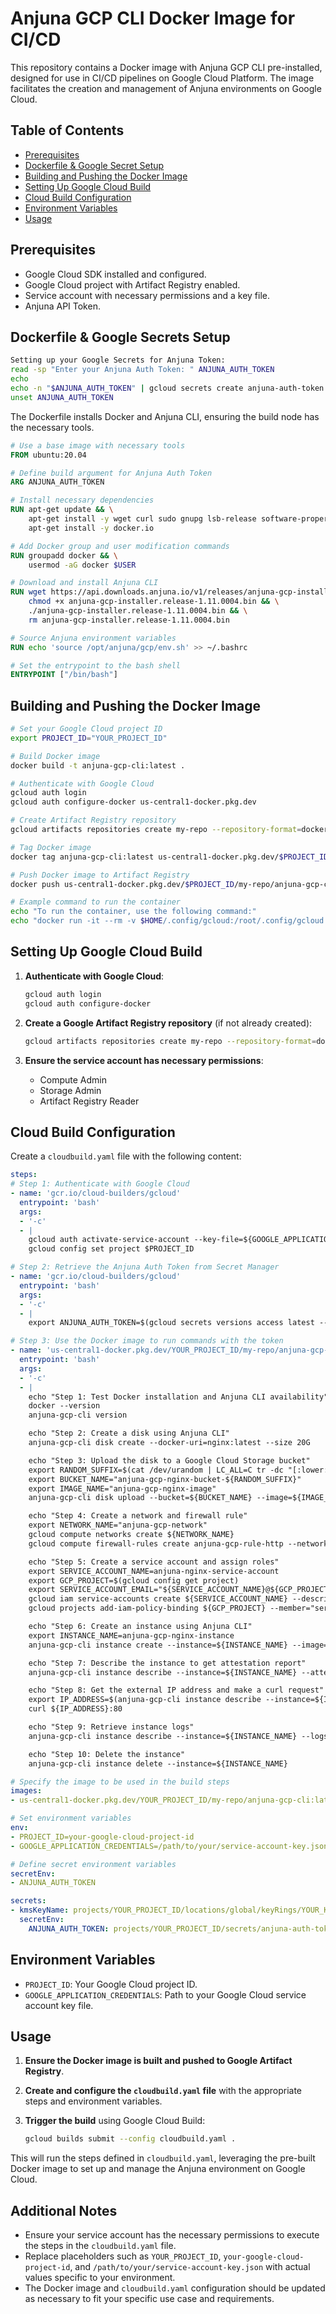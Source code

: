 
# Anjuna GCP CLI Docker Image for CI/CD

This repository contains a Docker image with Anjuna GCP CLI pre-installed, designed for use in CI/CD pipelines on Google Cloud Platform. The image facilitates the creation and management of Anjuna environments on Google Cloud.

## Table of Contents

- [Prerequisites](#prerequisites)
- [Dockerfile & Google Secret Setup](#dockerfile-&-google-secrets-setup)
- [Building and Pushing the Docker Image](#building-and-pushing-the-docker-image)
- [Setting Up Google Cloud Build](#setting-up-google-cloud-build)
- [Cloud Build Configuration](#cloud-build-configuration)
- [Environment Variables](#environment-variables)
- [Usage](#usage)

## Prerequisites

- Google Cloud SDK installed and configured.
- Google Cloud project with Artifact Registry enabled.
- Service account with necessary permissions and a key file.
- Anjuna API Token.

## Dockerfile & Google Secrets Setup

```bash
Setting up your Google Secrets for Anjuna Token:
read -sp "Enter your Anjuna Auth Token: " ANJUNA_AUTH_TOKEN
echo
echo -n "$ANJUNA_AUTH_TOKEN" | gcloud secrets create anjuna-auth-token --data-file=- --replication-policy="automatic"
unset ANJUNA_AUTH_TOKEN
```

The Dockerfile installs Docker and Anjuna CLI, ensuring the build node has the necessary tools.

```Dockerfile
# Use a base image with necessary tools
FROM ubuntu:20.04

# Define build argument for Anjuna Auth Token
ARG ANJUNA_AUTH_TOKEN

# Install necessary dependencies
RUN apt-get update && \
    apt-get install -y wget curl sudo gnupg lsb-release software-properties-common && \
    apt-get install -y docker.io

# Add Docker group and user modification commands
RUN groupadd docker && \
    usermod -aG docker $USER

# Download and install Anjuna CLI
RUN wget https://api.downloads.anjuna.io/v1/releases/anjuna-gcp-installer.release-1.11.0004.bin --header="X-Anjuna-Auth-Token:${ANJUNA_AUTH_TOKEN}" && \
    chmod +x anjuna-gcp-installer.release-1.11.0004.bin && \
    ./anjuna-gcp-installer.release-1.11.0004.bin && \
    rm anjuna-gcp-installer.release-1.11.0004.bin

# Source Anjuna environment variables
RUN echo 'source /opt/anjuna/gcp/env.sh' >> ~/.bashrc

# Set the entrypoint to the bash shell
ENTRYPOINT ["/bin/bash"]
```

## Building and Pushing the Docker Image

```bash
# Set your Google Cloud project ID
export PROJECT_ID="YOUR_PROJECT_ID"

# Build Docker image
docker build -t anjuna-gcp-cli:latest .

# Authenticate with Google Cloud
gcloud auth login
gcloud auth configure-docker us-central1-docker.pkg.dev

# Create Artifact Registry repository
gcloud artifacts repositories create my-repo --repository-format=docker --location=us-central1 --project=$PROJECT_ID

# Tag Docker image
docker tag anjuna-gcp-cli:latest us-central1-docker.pkg.dev/$PROJECT_ID/my-repo/anjuna-gcp-cli:latest

# Push Docker image to Artifact Registry
docker push us-central1-docker.pkg.dev/$PROJECT_ID/my-repo/anjuna-gcp-cli:latest

# Example command to run the container
echo "To run the container, use the following command:"
echo "docker run -it --rm -v $HOME/.config/gcloud:/root/.config/gcloud us-central1-docker.pkg.dev/$PROJECT_ID/my-repo/anjuna-gcp-cli:latest"
```

## Setting Up Google Cloud Build

1. **Authenticate with Google Cloud**:
   ```bash
   gcloud auth login
   gcloud auth configure-docker
   ```

2. **Create a Google Artifact Registry repository** (if not already created):
   ```bash
   gcloud artifacts repositories create my-repo --repository-format=docker --location=us-central1
   ```

3. **Ensure the service account has necessary permissions**:
   - Compute Admin
   - Storage Admin
   - Artifact Registry Reader

## Cloud Build Configuration

Create a `cloudbuild.yaml` file with the following content:

```yaml
steps:
# Step 1: Authenticate with Google Cloud
- name: 'gcr.io/cloud-builders/gcloud'
  entrypoint: 'bash'
  args:
  - '-c'
  - |
    gcloud auth activate-service-account --key-file=${GOOGLE_APPLICATION_CREDENTIALS}
    gcloud config set project $PROJECT_ID

# Step 2: Retrieve the Anjuna Auth Token from Secret Manager
- name: 'gcr.io/cloud-builders/gcloud'
  entrypoint: 'bash'
  args:
  - '-c'
  - |
    export ANJUNA_AUTH_TOKEN=$(gcloud secrets versions access latest --secret="anjuna-auth-token")

# Step 3: Use the Docker image to run commands with the token
- name: 'us-central1-docker.pkg.dev/YOUR_PROJECT_ID/my-repo/anjuna-gcp-cli:latest'
  entrypoint: 'bash'
  args:
  - '-c'
  - |
    echo "Step 1: Test Docker installation and Anjuna CLI availability"
    docker --version
    anjuna-gcp-cli version

    echo "Step 2: Create a disk using Anjuna CLI"
    anjuna-gcp-cli disk create --docker-uri=nginx:latest --size 20G

    echo "Step 3: Upload the disk to a Google Cloud Storage bucket"
    export RANDOM_SUFFIX=$(cat /dev/urandom | LC_ALL=C tr -dc "[:lower:]" | head -c 10)
    export BUCKET_NAME="anjuna-gcp-nginx-bucket-${RANDOM_SUFFIX}"
    export IMAGE_NAME="anjuna-gcp-nginx-image"
    anjuna-gcp-cli disk upload --bucket=${BUCKET_NAME} --image=${IMAGE_NAME}

    echo "Step 4: Create a network and firewall rule"
    export NETWORK_NAME="anjuna-gcp-network"
    gcloud compute networks create ${NETWORK_NAME}
    gcloud compute firewall-rules create anjuna-gcp-rule-http --network ${NETWORK_NAME} --allow tcp:80

    echo "Step 5: Create a service account and assign roles"
    export SERVICE_ACCOUNT_NAME=anjuna-nginx-service-account
    export GCP_PROJECT=$(gcloud config get project)
    export SERVICE_ACCOUNT_EMAIL="${SERVICE_ACCOUNT_NAME}@${GCP_PROJECT}.iam.gserviceaccount.com"
    gcloud iam service-accounts create ${SERVICE_ACCOUNT_NAME} --description="Service Account for Anjuna Nginx Quickstart" --display-name="Anjuna Nginx Quickstart"
    gcloud projects add-iam-policy-binding ${GCP_PROJECT} --member="serviceAccount:${SERVICE_ACCOUNT_EMAIL}" --role="roles/logging.logWriter"

    echo "Step 6: Create an instance using Anjuna CLI"
    export INSTANCE_NAME=anjuna-gcp-nginx-instance
    anjuna-gcp-cli instance create --instance=${INSTANCE_NAME} --image=${IMAGE_NAME} --network=${NETWORK_NAME} --service-account=${SERVICE_ACCOUNT_EMAIL}

    echo "Step 7: Describe the instance to get attestation report"
    anjuna-gcp-cli instance describe --instance=${INSTANCE_NAME} --attestation-report

    echo "Step 8: Get the external IP address and make a curl request"
    export IP_ADDRESS=$(anjuna-gcp-cli instance describe --instance=${INSTANCE_NAME} --show-ip | egrep -m 1 -i "AccessConfig: External NAT IpAddr:\\s*[0-9]+" | sed -E 's/.*IpAddr\\:\\s*([0-9.]+).*/\\1/')
    curl ${IP_ADDRESS}:80

    echo "Step 9: Retrieve instance logs"
    anjuna-gcp-cli instance describe --instance=${INSTANCE_NAME} --logs --tail

    echo "Step 10: Delete the instance"
    anjuna-gcp-cli instance delete --instance=${INSTANCE_NAME}

# Specify the image to be used in the build steps
images:
- us-central1-docker.pkg.dev/YOUR_PROJECT_ID/my-repo/anjuna-gcp-cli:latest

# Set environment variables
env:
- PROJECT_ID=your-google-cloud-project-id
- GOOGLE_APPLICATION_CREDENTIALS=/path/to/your/service-account-key.json

# Define secret environment variables
secretEnv:
- ANJUNA_AUTH_TOKEN

secrets:
- kmsKeyName: projects/YOUR_PROJECT_ID/locations/global/keyRings/YOUR_KEYRING/cryptoKeys/YOUR_KEY
  secretEnv:
    ANJUNA_AUTH_TOKEN: projects/YOUR_PROJECT_ID/secrets/anjuna-auth-token/versions/latest
```

## Environment Variables

- `PROJECT_ID`: Your Google Cloud project ID.
- `GOOGLE_APPLICATION_CREDENTIALS`: Path to your Google Cloud service account key file.

## Usage

1. **Ensure the Docker image is built and pushed to Google Artifact Registry**.
2. **Create and configure the `cloudbuild.yaml` file** with the appropriate steps and environment variables.
3. **Trigger the build** using Google Cloud Build:

   ```bash
   gcloud builds submit --config cloudbuild.yaml .
   ```

This will run the steps defined in `cloudbuild.yaml`, leveraging the pre-built Docker image to set up and manage the Anjuna environment on Google Cloud.

## Additional Notes

- Ensure your service account has the necessary permissions to execute the steps in the `cloudbuild.yaml` file.
- Replace placeholders such as `YOUR_PROJECT_ID`, `your-google-cloud-project-id`, and `/path/to/your/service-account-key.json` with actual values specific to your environment.
- The Docker image and `cloudbuild.yaml` configuration should be updated as necessary to fit your specific use case and requirements.
